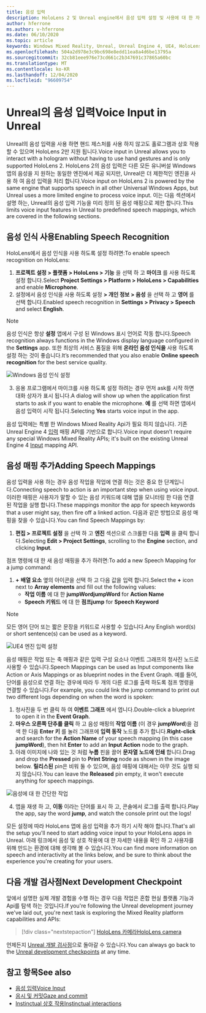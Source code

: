 ```yaml
---
title: 음성 입력
description: HoloLens 2 및 Unreal engine에서 음성 입력 설정 및 사용에 대 한 자습서
author: hferrone
ms.author: v-hferrone
ms.date: 06/10/2020
ms.topic: article
keywords: Windows Mixed Reality, Unreal, Unreal Engine 4, UE4, HoloLens 2, 음성, 음성 입력, 음성 인식, 혼합 현실, 개발, 기능, 설명서, 가이드, holograms, 게임 개발, 혼합 현실 헤드셋, windows Mixed reality 헤드셋, 가상 현실 헤드셋
ms.openlocfilehash: 504a2d978e3c9bc698e8edd11ea8a4d6be13795a
ms.sourcegitcommit: 32cb81eee976e73cd661c2b347691c37865a60bc
ms.translationtype: MT
ms.contentlocale: ko-KR
ms.lasthandoff: 12/04/2020
ms.locfileid: "96609754"
---
```

# <a name="voice-input-in-unreal"></a><span data-ttu-id="146f2-104">Unreal의 음성 입력</span><span class="sxs-lookup"><span data-stu-id="146f2-104">Voice Input in Unreal</span></span>

<span data-ttu-id="146f2-105">Unreal의 음성 입력을 사용 하면 핸드 제스처를 사용 하지 않고도 홀로그램과 상호 작용할 수 있으며 HoloLens 2만 지원 됩니다.</span><span class="sxs-lookup"><span data-stu-id="146f2-105">Voice input in Unreal allows you to interact with a hologram without having to use hand gestures and is only supported HoloLens 2.</span></span> <span data-ttu-id="146f2-106">HoloLens 2의 음성 입력은 다른 모든 유니버설 Windows 앱의 음성을 지 원하는 동일한 엔진에서 제공 되지만, Unreal은 더 제한적인 엔진을 사용 하 여 음성 입력을 처리 합니다.</span><span class="sxs-lookup"><span data-stu-id="146f2-106">Voice input on HoloLens 2 is powered by the same engine that supports speech in all other Universal Windows Apps, but Unreal uses a more limited engine to process voice input.</span></span> <span data-ttu-id="146f2-107">이는 다음 섹션에서 설명 하는, Unreal의 음성 입력 기능을 미리 정의 된 음성 매핑으로 제한 합니다.</span><span class="sxs-lookup"><span data-stu-id="146f2-107">This limits voice input features in Unreal to predefined speech mappings, which are covered in the following sections.</span></span> 

## <a name="enabling-speech-recognition"></a><span data-ttu-id="146f2-108">음성 인식 사용</span><span class="sxs-lookup"><span data-stu-id="146f2-108">Enabling Speech Recognition</span></span>

<span data-ttu-id="146f2-109">HoloLens에서 음성 인식을 사용 하도록 설정 하려면:</span><span class="sxs-lookup"><span data-stu-id="146f2-109">To enable speech recognition on HoloLens:</span></span>
1. <span data-ttu-id="146f2-110">**프로젝트 설정 > 플랫폼 > HoloLens > 기능** 을 선택 하 고 **마이크** 를 사용 하도록 설정 합니다.</span><span class="sxs-lookup"><span data-stu-id="146f2-110">Select **Project Settings > Platform > HoloLens > Capabilities** and enable **Microphone**.</span></span> 
2. <span data-ttu-id="146f2-111">설정에서 음성 인식을 사용 하도록 설정 **> 개인 정보 > 음성** 을 선택 하 고 **영어** 를 선택 합니다.</span><span class="sxs-lookup"><span data-stu-id="146f2-111">Enabled speech recognition in **Settings > Privacy > Speech** and select **English**.</span></span>

> [!NOTE]
> <span data-ttu-id="146f2-112">음성 인식은 항상 **설정** 앱에서 구성 된 Windows 표시 언어로 작동 합니다.</span><span class="sxs-lookup"><span data-stu-id="146f2-112">Speech recognition always functions in the Windows display language configured in the **Settings** app.</span></span> <span data-ttu-id="146f2-113">또한 최상의 서비스 품질을 위해 **온라인 음성 인식을** 사용 하도록 설정 하는 것이 좋습니다.</span><span class="sxs-lookup"><span data-stu-id="146f2-113">It’s recommended that you also enable **Online speech recognition** for the best service quality.</span></span>

![Windows 음성 인식 설정](images/unreal/speech-recognition-settings.png)

3. <span data-ttu-id="146f2-115">응용 프로그램에서 마이크를 사용 하도록 설정 하려는 경우 먼저 ask를 시작 하면 대화 상자가 표시 됩니다.</span><span class="sxs-lookup"><span data-stu-id="146f2-115">A dialog will show up when the application first starts to ask if you want to enable the microphone.</span></span> <span data-ttu-id="146f2-116">**예** 를 선택 하면 앱에서 음성 입력이 시작 됩니다.</span><span class="sxs-lookup"><span data-stu-id="146f2-116">Selecting **Yes** starts voice input in the app.</span></span>

<span data-ttu-id="146f2-117">음성 입력에는 특별 한 Windows Mixed Reality Api가 필요 하지 않습니다. 기존 Unreal Engine 4 [입력](https://docs.unrealengine.com/Gameplay/Input/index.html) 매핑 API를 기반으로 합니다.</span><span class="sxs-lookup"><span data-stu-id="146f2-117">Voice input doesn’t require any special Windows Mixed Reality APIs; it's built on the existing Unreal Engine 4 [Input](https://docs.unrealengine.com/Gameplay/Input/index.html) mapping API.</span></span> 

## <a name="adding-speech-mappings"></a><span data-ttu-id="146f2-118">음성 매핑 추가</span><span class="sxs-lookup"><span data-stu-id="146f2-118">Adding Speech Mappings</span></span>

<span data-ttu-id="146f2-119">음성 입력을 사용 하는 경우 음성 작업을 작업에 연결 하는 것은 중요 한 단계입니다.</span><span class="sxs-lookup"><span data-stu-id="146f2-119">Connecting speech to action is an important step when using voice input.</span></span> <span data-ttu-id="146f2-120">이러한 매핑은 사용자가 말할 수 있는 음성 키워드에 대해 앱을 모니터링 한 다음 연결 된 작업을 실행 합니다.</span><span class="sxs-lookup"><span data-stu-id="146f2-120">These mappings monitor the app for speech keywords that a user might say, then fire off a linked action.</span></span> <span data-ttu-id="146f2-121">다음과 같은 방법으로 음성 매핑을 찾을 수 있습니다.</span><span class="sxs-lookup"><span data-stu-id="146f2-121">You can find Speech Mappings by:</span></span>
1. <span data-ttu-id="146f2-122">**편집 > 프로젝트 설정** 을 선택 하 고 **엔진** 섹션으로 스크롤한 다음 **입력** 을 클릭 합니다.</span><span class="sxs-lookup"><span data-stu-id="146f2-122">Selecting **Edit > Project Settings**, scrolling to the **Engine** section, and clicking **Input**.</span></span>

<span data-ttu-id="146f2-123">점프 명령에 대 한 새 음성 매핑을 추가 하려면:</span><span class="sxs-lookup"><span data-stu-id="146f2-123">To add a new Speech Mapping for a jump command:</span></span>
1. <span data-ttu-id="146f2-124">**+** **배열 요소** 옆의 아이콘을 선택 하 고 다음 값을 입력 합니다.</span><span class="sxs-lookup"><span data-stu-id="146f2-124">Select the **+** icon next to **Array elements** and fill out the following values:</span></span>
    * <span data-ttu-id="146f2-125">**작업 이름** 에 대 한 **jumpWord**</span><span class="sxs-lookup"><span data-stu-id="146f2-125">**jumpWord** for **Action Name**</span></span>
    * <span data-ttu-id="146f2-126">**Speech 키워드** 에 대 한 **점프**</span><span class="sxs-lookup"><span data-stu-id="146f2-126">**jump** for **Speech Keyword**</span></span>

> [!NOTE]
> <span data-ttu-id="146f2-127">모든 영어 단어 또는 짧은 문장을 키워드로 사용할 수 있습니다.</span><span class="sxs-lookup"><span data-stu-id="146f2-127">Any English word(s) or short sentence(s) can be used as a keyword.</span></span> 

![UE4 엔진 입력 설정](images/unreal/engine-input.png)

<span data-ttu-id="146f2-129">음성 매핑은 작업 또는 축 매핑과 같은 입력 구성 요소나 이벤트 그래프의 청사진 노드로 사용할 수 있습니다.</span><span class="sxs-lookup"><span data-stu-id="146f2-129">Speech Mappings can be used as Input components like Action or Axis Mappings or as blueprint nodes in the Event Graph.</span></span> <span data-ttu-id="146f2-130">예를 들어, 단어를 음성으로 연결 하는 경우에 따라 두 개의 다른 로그를 출력 하도록 점프 명령을 연결할 수 있습니다.</span><span class="sxs-lookup"><span data-stu-id="146f2-130">For example, you could link the jump command to print out two different logs depending on when the word is spoken:</span></span>

1. <span data-ttu-id="146f2-131">청사진을 두 번 클릭 하 여 **이벤트 그래프** 에서 엽니다.</span><span class="sxs-lookup"><span data-stu-id="146f2-131">Double-click a blueprint to open it in the **Event Graph**.</span></span>
2. <span data-ttu-id="146f2-132">**마우스 오른쪽 단추를 클릭** 하 고 음성 매핑의 **작업 이름** (이 경우 **jumpWord**)을 검색 한 다음 **Enter 키** 를 눌러 그래프에 **입력 동작** 노드를 추가 합니다.</span><span class="sxs-lookup"><span data-stu-id="146f2-132">**Right-click** and search for the **Action Name** of your speech mapping (in this case **jumpWord**), then hit **Enter** to add an **Input Action** node to the graph.</span></span>
3. <span data-ttu-id="146f2-133">아래 이미지에 나와 있는 것 처럼 **누름** 핀을 끌어 **문자열 노드에 인쇄** 합니다.</span><span class="sxs-lookup"><span data-stu-id="146f2-133">Drag and drop the **Pressed** pin to **Print String** node as shown in the image below.</span></span> <span data-ttu-id="146f2-134">**릴리스된** pin은 비워 둘 수 있으며, 음성 매핑에 대해서는 아무 것도 실행 되지 않습니다.</span><span class="sxs-lookup"><span data-stu-id="146f2-134">You can leave the **Released** pin empty, it won't execute anything for speech mappings.</span></span>
 
![음성에 대 한 간단한 작업](images/unreal/voice-input-img-03.png)

4. <span data-ttu-id="146f2-136">앱을 재생 하 고, **이동** 이라는 단어를 표시 하 고, 콘솔에서 로그를 출력 합니다.</span><span class="sxs-lookup"><span data-stu-id="146f2-136">Play the app, say the word **jump**, and watch the console print out the logs!</span></span>

<span data-ttu-id="146f2-137">모든 설정에 따라 HoloLens 앱에 음성 입력을 추가 하기 시작 해야 합니다.</span><span class="sxs-lookup"><span data-stu-id="146f2-137">That's all the setup you'll need to start adding voice input to your HoloLens apps in Unreal.</span></span> <span data-ttu-id="146f2-138">아래 링크에서 음성 및 상호 작용에 대 한 자세한 내용을 확인 하 고 사용자를 위해 만드는 환경에 대해 생각해 볼 수 있습니다.</span><span class="sxs-lookup"><span data-stu-id="146f2-138">You can find more information on speech and interactivity at the links below, and be sure to think about the experience you're creating for your users.</span></span>

## <a name="next-development-checkpoint"></a><span data-ttu-id="146f2-139">다음 개발 검사점</span><span class="sxs-lookup"><span data-stu-id="146f2-139">Next Development Checkpoint</span></span>

<span data-ttu-id="146f2-140">앞에서 설명한 실제 개발 경험을 수행 하는 경우 다음 작업은 혼합 현실 플랫폼 기능과 Api를 탐색 하는 것입니다.</span><span class="sxs-lookup"><span data-stu-id="146f2-140">If you're following the Unreal development journey we've laid out, you're next task is exploring the Mixed Reality platform capabilities and APIs:</span></span> 

> [!div class="nextstepaction"]
> [<span data-ttu-id="146f2-141">HoloLens 카메라</span><span class="sxs-lookup"><span data-stu-id="146f2-141">HoloLens camera</span></span>](unreal-hololens-camera.md)

<span data-ttu-id="146f2-142">언제든지 [Unreal 개발 검사점](unreal-development-overview.md#2-core-building-blocks)으로 돌아갈 수 있습니다.</span><span class="sxs-lookup"><span data-stu-id="146f2-142">You can always go back to the [Unreal development checkpoints](unreal-development-overview.md#2-core-building-blocks) at any time.</span></span>

## <a name="see-also"></a><span data-ttu-id="146f2-143">참고 항목</span><span class="sxs-lookup"><span data-stu-id="146f2-143">See also</span></span>
* [<span data-ttu-id="146f2-144">음성 입력</span><span class="sxs-lookup"><span data-stu-id="146f2-144">Voice Input</span></span>](../../design/voice-input.md)
* [<span data-ttu-id="146f2-145">응시 및 커밋</span><span class="sxs-lookup"><span data-stu-id="146f2-145">Gaze and commit</span></span>](../../design/gaze-and-commit.md)
* [<span data-ttu-id="146f2-146">Instinctual 상호 작용</span><span class="sxs-lookup"><span data-stu-id="146f2-146">Instinctual interactions</span></span>](../../design/interaction-fundamentals.md)

